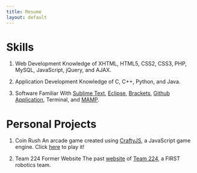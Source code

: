 ```yaml
---
title: Resume
layout: default
---
```


# Skills

1. Web Development
	Knowledge of XHTML, HTML5, CSS2, CSS3, PHP, MySQL, JavaScript, jQuery, and AJAX.

2. Application Development
	Knowledge of C, C++, Python, and Java.

3. Software Familiar With
	[Sublime Text](http://www.sublimetext.com/), [Eclipse](http://www.eclipse.org/), [Brackets](http://brackets.io/), [Github Application](http://mac.github.com/), Terminal, and [MAMP](http://www.mamp.info/en/index.html).

# Personal Projects

1. Coin Rush
	An arcade game created using [CraftyJS](http://craftyjs.com/), a JavaScript game engine. Click [here](http://srikarg.github.io/Coin-Rush/) to play it!

2. Team 224 Former Website
	The past [website](https://github.com/srikarg/Old-Robotics-Team-224-Website) of [Team 224](http://team224.com/), a FIRST robotics team.